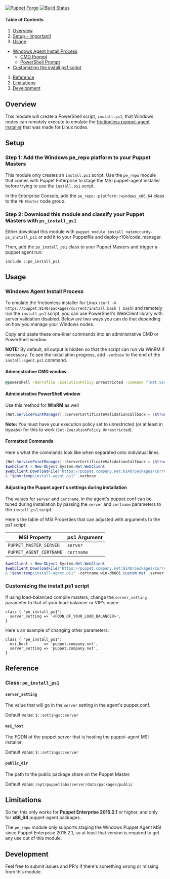 [![Puppet Forge](http://img.shields.io/puppetforge/v/natemccurdy/pe_install_ps1.svg)](https://forge.puppetlabs.com/natemccurdy/pe_install_ps1)
[![Build Status](https://travis-ci.org/natemccurdy/puppet-pe_install_ps1.svg?branch=master)](https://travis-ci.org/natemccurdy/puppet-pe_install_ps1)

#### Table of Contents

1. [Overview](#overview)
1. [Setup - Important!](#setup)
1. [Usage](#usage)
  * [Windows Agent Install Process](#windows-agent-install-process)
    * [CMD Prompt](#administrative-cmd-window)
    * [PowerShell Prompt](#administrative-powershell-window)
  * [Customizing the install.ps1 script](#customizing-the-installps1-script)
1. [Reference](#reference)
1. [Limitations](#limitations)
1. [Development](#development)

## Overview

This module will create a PowerShell script, `install.ps1`, that Windows nodes can remotely execute to emulate the [frictionless puppet-agent installer](https://docs.puppetlabs.com/pe/latest/install_agents.html#about-the-platform-specific-install-script) that was made for Linux nodes.

## Setup

### Step 1: Add the Windows pe_repo platform to your Puppet Masters

This module only creates an `install.ps1` script. Use the `pe_repo` module that comes with Puppet Enterprise to stage the MSI puppet-agent installer before trying to use the `install.ps1` script.

In the Enterprise Console, add the `pe_repo::platform::windows_x86_64` class to the `PE Master` node group.

### Step 2: Download this module and classify your Puppet Masters with `ps_install_ps1`

Either download this module with `puppet module install natemccurdy-ps_install_ps1` or add it to your Puppetfile and deploy r10k/code_manager.

Then, add the `ps_install_ps1` class to your Puppet Masters and trigger a puppet agent run:

```puppet
include ::pe_install_ps1
```

## Usage


### Windows Agent Install Process

To emulate the frictionless installer for Linux (`curl -k https://puppet:8140/packages/current/install.bash | bash`) and remotely run the `install.ps1` script, you can use PowerShell's WebClient library with server validation disabled. Below are two ways you can do that depending on how you manage your Windows nodes.

Copy and paste these one-liner commands into an administrative CMD or PowerShell window.

**NOTE:** By default, all output is hidden so that the script can run via WinRM if necessary. To see the installation progress, add `-verbose` to the end of the `install-agent.ps1` command.

#### Administrative CMD window

```cmd
@powershell -NoProfile -ExecutionPolicy unrestricted -Command "[Net.ServicePointManager]::ServerCertificateValidationCallback = {$true}; $webClient = New-Object System.Net.WebClient; $webClient.DownloadFile('https://puppet.company.net:8140/packages/current/install.ps1', \"$env:temp\install-agent.ps1\"); & \"$env:temp\install-agent.ps1\""
```

#### Administrative PowerShell window
Use this method for **WinRM** as well

```powershell
[Net.ServicePointManager]::ServerCertificateValidationCallback = {$true}; $webClient = New-Object System.Net.WebClient; $webClient.DownloadFile("https://puppet.company.net:8140/packages/current/install.ps1", "$env:temp\install-agent.ps1"); & "$env:temp\install-agent.ps1"
```

**Note:** You must have your execution policy set to unrestricted (or at least in bypass) for this to work (`Set-ExecutionPolicy Unrestricted`).

#### Formatted Commands

Here's what the commands look like when separated onto individual lines.

```powershell
[Net.ServicePointManager]::ServerCertificateValidationCallback = {$true}
$webClient = New-Object System.Net.WebClient
$webClient.DownloadFile("https://puppet.company.net:8140/packages/current/install.ps1", "$env:temp\install-agent.ps1")
& "$env:temp\install-agent.ps1" -verbose
```

#### Adjusting the Puppet agent's settings during installation

The values for `server` and `certname`, in the agent's puppet.conf can be tuned during installation by passing the `server` and `certname` parameters to the `install.ps1` script.

Here's the table of MSI Properties that can adjusted with arguments to the ps1 script:

| MSI Property | ps1 Argument |
|--------------|--------------|
| `PUPPET_MASTER_SERVER`  | `server`   |
| `PUPPET_AGENT_CERTNAME` | `certname` |

```powershell
$webClient = New-Object System.Net.WebClient
$webClient.DownloadFile("https://puppet.company.net:8140/packages/current/install.ps1", "$env:temp\install-agent.ps1")
& "$env:temp\install-agent.ps1" -certname win-db001.custom.net -server alternate-puppet-master.custom.net
```

### Customizing the install.ps1 script

If using load-balanced compile masters, change the `server_setting` parameter to that of your load-balancer or VIP's name.

```puppet
class { 'pe_install_ps1':
  server_setting => '<FQDN_OF_YOUR_LOAD_BALANCER>',
}
```

Here's an example of changing other parameters:

```puppet
class { 'pe_install_ps1':
  msi_host       => 'puppet.company.net',
  server_setting => 'puppet.company.net',
}
```

## Reference

### Class: `pe_install_ps1`

#### `server_setting`
The value that will go in the `server` setting in the agent's puppet.conf.

Default value: `$::settings::server`

#### `msi_host`
The FQDN of the puppet server that is hosting the puppet-agent MSI installer.

Default value: `$::settings::server`

#### `public_dir`
The path to the public package share on the Puppet Master.

Default value: `/opt/puppetlabs/server/data/packages/public`

## Limitations

So far, this only works for **Puppet Enterprise 2015.2.1** or higher, and only for **x86_64** puppet-agent packages.

The `pe_repo` module only supports staging the Windows Puppet Agent MSI since Puppet Enterprise 2015.2.1, so at least that version is required to get any use out of this module.

## Development

Feel free to submit issues and PR's if there's something wrong or missing from this module.

